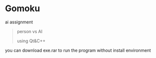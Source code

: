 # Gomoku
ai assignment

>person vs AI
>
>using Qt&C++ 

you can download exe.rar to run the program without install environment
